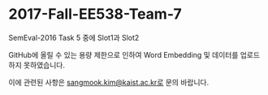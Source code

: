 # 2017-Fall-EE538-Team-7
SemEval-2016 Task 5 중에 Slot1과 Slot2

GitHub에 올릴 수 있는 용량 제한으로 인하여 Word Embedding 및 데이터를 업로드하지 못하였습니다.

이에 관련된 사항은 sangmook.kim@kaist.ac.kr로 문의 바랍니다.
